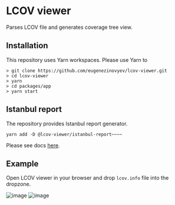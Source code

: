 # LCOV viewer

Parses LCOV file and generates coverage tree view.

## Installation

This repository uses Yarn workspaces. Please use Yarn to 

```
> git clone https://github.com/eugenezinovyev/lcov-viewer.git
> cd lcov-viewer
> yarn
> cd packages/app
> yarn start
```

## Istanbul report

The repository provides Istanbul report generator.
```
yarn add -D @lcov-viewer/istanbul-report~~~~
```
Please see docs [here](/packages/istanbul-report).

## Example

Open LCOV viewer in your browser and drop `lcov.info` file into the dropzone.

![image](https://user-images.githubusercontent.com/1678896/138569019-dba539b2-bc32-4bc0-8573-051e2fef64f4.png)
![image](https://user-images.githubusercontent.com/1678896/138568915-ed3d5afb-c1a8-4a9a-a986-2d23a0ae447f.png)
